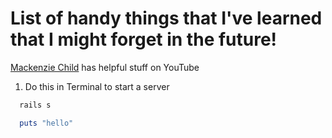 # List of handy things that I've learned that I might forget in the future!

[Mackenzie Child](https://www.youtube.com/user/mackenziechild) has helpful stuff on YouTube

1. Do this in Terminal to start a server
```bash
  rails s
```


```ruby
  puts "hello"
```
